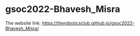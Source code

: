 # gsoc2022-Bhavesh_Misra

The website link: https://theroboticsclub.github.io/gsoc2022-Bhavesh_Misra/
